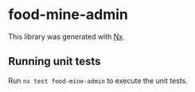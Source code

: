 # food-mine-admin

This library was generated with [Nx](https://nx.dev).

## Running unit tests

Run `nx test food-mine-admin` to execute the unit tests.
